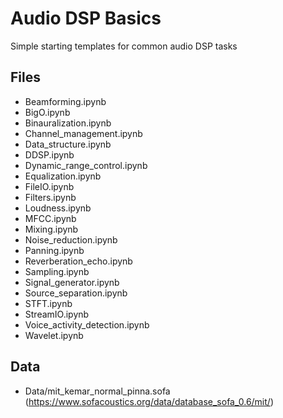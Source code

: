 # Audio DSP Basics 
Simple starting templates for common audio DSP tasks 

## Files
- Beamforming.ipynb
- BigO.ipynb
- Binauralization.ipynb
- Channel_management.ipynb
- Data_structure.ipynb
- DDSP.ipynb
- Dynamic_range_control.ipynb
- Equalization.ipynb
- FileIO.ipynb
- Filters.ipynb
- Loudness.ipynb
- MFCC.ipynb
- Mixing.ipynb
- Noise_reduction.ipynb
- Panning.ipynb
- Reverberation_echo.ipynb
- Sampling.ipynb
- Signal_generator.ipynb
- Source_separation.ipynb
- STFT.ipynb
- StreamIO.ipynb
- Voice_activity_detection.ipynb
- Wavelet.ipynb

## Data
- Data/mit_kemar_normal_pinna.sofa (https://www.sofacoustics.org/data/database_sofa_0.6/mit/)